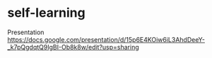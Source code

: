 # self-learning

Presentation
https://docs.google.com/presentation/d/15p6E4KOiw6iL3AhdDeeY-_k7pQgdqtQ9IgBI-Ob8k8w/edit?usp=sharing
